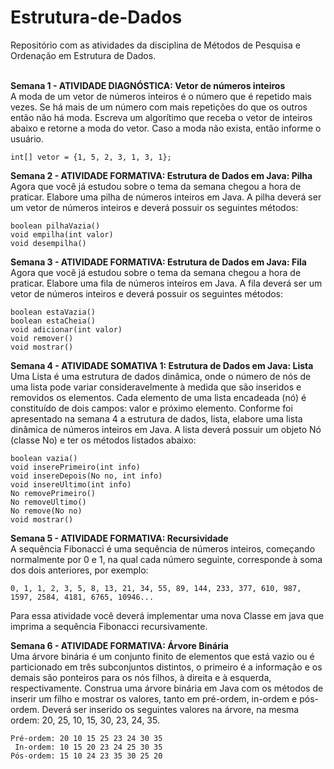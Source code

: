 # Estrutura-de-Dados
Repositório com as atividades da disciplina de Métodos de Pesquisa e Ordenação em Estrutura de Dados.
<br />
<br />
<p>
<strong>Semana 1 - ATIVIDADE DIAGNÓSTICA: Vetor de números inteiros</strong><br />
A moda de um vetor de números inteiros é o número que é repetido mais vezes. Se há mais de um número com mais repetições do que os outros então não há moda. Escreva um algorítimo que receba o vetor de inteiros abaixo e retorne a moda do vetor. Caso a moda não exista, então informe o usuário. 

    int[] vetor = {1, 5, 2, 3, 1, 3, 1};
</p>
<p>
<strong>Semana 2 - ATIVIDADE FORMATIVA: Estrutura de Dados em Java: Pilha</strong><br />
Agora que você já estudou sobre o tema da semana chegou a hora de praticar. Elabore uma pilha de números inteiros em Java. A pilha deverá ser um vetor de números inteiros e deverá possuir os seguintes métodos: 

    boolean pilhaVazia()
    void empilha(int valor)
    void desempilha()
</p>
<p>
<strong>Semana 3 - ATIVIDADE FORMATIVA: Estrutura de Dados em Java: Fila</strong><br />
Agora que você já estudou sobre o tema da semana chegou a hora de praticar. Elabore uma fila de números inteiros em Java. A fila deverá ser um vetor de números inteiros e deverá possuir os seguintes métodos:

    boolean estaVazia() 
    boolean estaCheia() 
    void adicionar(int valor) 
    void remover() 
    void mostrar()
</p>
<p>
<strong>Semana 4 - ATIVIDADE SOMATIVA 1: Estrutura de Dados em Java: Lista</strong><br />
Uma Lista é uma estrutura de dados dinâmica, onde o número de nós de uma lista pode variar consideravelmente à medida que são inseridos e removidos os elementos. Cada elemento de uma lista encadeada (nó) é constituído de dois campos: valor e próximo elemento. Conforme foi apresentado na semana 4 a estrutura de dados, lista, elabore uma lista dinâmica de números inteiros em Java. A lista deverá possuir um objeto Nó (classe No) e ter os métodos listados abaixo:

    boolean vazia()
    void inserePrimeiro(int info)
    void insereDepois(No no, int info)
    void insereUltimo(int info)
    No removePrimeiro()
    No removeUltimo()
    No remove(No no)
    void mostrar()
</p>
<p>
<strong>Semana 5 - ATIVIDADE FORMATIVA: Recursividade</strong><br />
A sequência Fibonacci é uma sequência de números inteiros, começando normalmente por 0 e 1, na qual cada número seguinte, corresponde à soma dos dois anteriores, por exemplo:
    
    0, 1, 1, 2, 3, 5, 8, 13, 21, 34, 55, 89, 144, 233, 377, 610, 987, 1597, 2584, 4181, 6765, 10946...
    
Para essa atividade você deverá implementar uma nova Classe em java que imprima a sequência Fibonacci recursivamente.
</p>
<strong>Semana 6 - ATIVIDADE FORMATIVA: Árvore Binária</strong><br />
Uma árvore binária é um conjunto finito de elementos que está vazio ou é particionado em três subconjuntos distintos, o primeiro é a informação e os demais são ponteiros para os nós filhos, à direita e à esquerda, respectivamente. Construa uma árvore binária em Java com os métodos de inserir um filho e mostrar os valores, tanto em pré-ordem, in-ordem e pós-ordem. Deverá ser inserido os seguintes valores na árvore, na mesma ordem: 20, 25, 10, 15, 30, 23, 24, 35.

    Pré-ordem: 20 10 15 25 23 24 30 35
     In-ordem: 10 15 20 23 24 25 30 35
    Pós-ordem: 15 10 24 23 35 30 25 20

</p>
